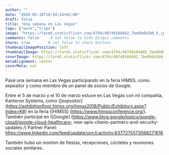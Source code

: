 ```yaml
---
author: ""
date: "2018-03-10T18:54:24+02:00"
draft: false
title: "Una semana en Las Vegas"
tags: ["work","trips"]
image: "https://farm5.staticflickr.com/4794/40749169402_7be09db5b0_k.jpg"
comments: false     # set false to hide Disqus comments
share: true        # set false to share buttons
thumbnailImagePosition: left
thumbnailImage: https://farm5.staticflickr.com/4794/40749169402_7be09db5b0_k.jpg
coverImage: https://farm5.staticflickr.com/4794/40749169402_7be09db5b0_k.jpg
metaAlignment: center
coverMeta: out
---
```


Pasé una semana en Las Vegas participando en la feria HIMSS, como expositor y como miembro de un panel de socios de Google.

<!--more-->

Entre el 5 de marzo y el 10 de marzo estuve en Las Vegas con mi compañía, Kanteron Systems, como ([expositor] (https://exhibitionfloor.himss.org/himss2018/Public/Exhibitors.aspx?Index=K#) en la feria ([HIMSS] (https://www.himssconference.org/). También participé en ([Google] (https://www.blog.google/topics/google-cloud/google-cloud-healthcare- new-apis-clients-partners-and-security-updates /) Partner Panel:
https://www.linkedin.com/feed/update/urn:li:activity:6377275573068271616

También hubo un montón de fiestas, recepciones, cócteles y reuniones sociales similares..

<div id="flickrembed"></div><div style="position:absolute; top:-70px; display:block; text-align:center; z-index:-1;"></div><script src='https://flickrembed.com/embed_v2.js.php?source=flickr&layout=responsive&input=www.flickr.com/photos/jcortell/albums/72157691221492272&sort=5&by=album&theme=default&scale=fill&limit=100&skin=default&autoplay=true'></script>
